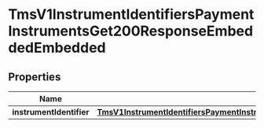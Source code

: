 
# TmsV1InstrumentIdentifiersPaymentInstrumentsGet200ResponseEmbeddedEmbedded

## Properties
Name | Type | Description | Notes
------------ | ------------- | ------------- | -------------
**instrumentIdentifier** | [**TmsV1InstrumentIdentifiersPaymentInstrumentsGet200ResponseEmbeddedEmbeddedInstrumentIdentifier**](TmsV1InstrumentIdentifiersPaymentInstrumentsGet200ResponseEmbeddedEmbeddedInstrumentIdentifier.md) |  |  [optional]



